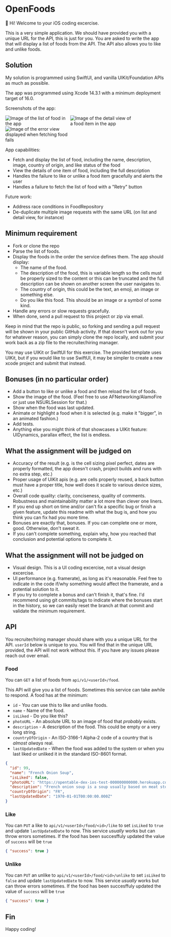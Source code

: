 # OpenFoods

👋 Hi! Welcome to your iOS coding excercise.

This is a very simple application. We should have provided you with a unique URL for the API, this is just for you. You are asked to write the app that will display a list of foods from the API. The API also allows you to like and unlike foods.

## Solution

My solution is programmed using SwiftUI, and vanilla UIKit/Foundation APIs as much as possible.

The app was programmed using Xcode 14.3.1 with a minimum deployment target of 16.0.

Screenshots of the app:

<img src="https://github.com/runnersaw/OpenFoods/blob/main/screenshots/list_view.png?raw=true" alt="Image of the list of food in the app" style="max-width: 200px;">
<img src="https://github.com/runnersaw/OpenFoods/blob/main/screenshots/detail_view.png?raw=true" alt="Image of the detail view of a food item in the app" style="max-width: 200px;">
<img src="https://github.com/runnersaw/OpenFoods/blob/main/screenshots/error_view.png?raw=true" alt="Image of the error view displayed when fetching food fails" style="max-width: 200px;">

App capabilities:
- Fetch and display the list of food, including the name, description, image, country of origin, and like status of the food
- View the details of one item of food, including the full description
- Handles the failure to like or unlike a food item gracefully and alerts the user
- Handles a failure to fetch the list of food with a "Retry" button

Future work:
- Address race conditions in FoodRepository
- De-duplicate multiple image requests with the same URL (on list and detail view, for instance)

## Minimum requirement

- Fork or clone the repo
- Parse the list of foods.
- Display the foods in the order the service defines them. The app should display:
  - The name of the food.
  - The description of the food, this is variable length so the cells must be properly sized to the content or this can be truncated and the full description can be shown on another screen the user navigates to.
  - The country of origin, this could be the text, an emoji, an image or something else.
  - Do you like this food. This should be an image or a symbol of some kind.
- Handle any errors or slow requests gracefully.
- When done, send a pull request to this project or zip via email.

Keep in mind that the repo is public, so forking and sending a pull request will be shown in your public GitHub activity. If that doesn't work out for you for whatever reason, you can simply clone the repo locally, and submit your work back as a zip file to the recruiter/hiring manager.

You may use UIKit or SwiftUI for this exercise. The provided template uses UIKit, but if you would like to use SwiftUI, it may be simpler to create a new xcode project and submit that instead.

## Bonuses (in no particular order)

- Add a button to like or unlike a food and then reload the list of foods.
- Show the image of the food. (Feel free to use AFNetworking/AlamoFire or just use NSURLSession for that.)
- Show when the food was last updated.
- Animate or highlight a food when it is selected (e.g. make it "bigger", in an animated fashion.)
- Add tests.
- Anything else you might think of that showcases a UIKit feature: UIDynamics, parallax effect, the list is endless.

## What the assignment will be judged on

- Accuracy of the result (e.g. is the cell sizing pixel perfect, dates are properly formatted, the app doesn't crash, project builds and runs with no extra step, etc.)
- Proper usage of UIKit apis (e.g. are cells properly reused, a back button must have a proper title, how well does it scale to various device sizes, etc.)
- Overall code quality: clarity, conciseness, quality of comments. Robustness and maintainability matter a lot more than clever one liners.
- If you end up short on time and/or can't fix a specific bug or finish a given feature, update this readme with what the bug is, and how you think you can fix had you more time.
- Bonuses are exactly that, bonuses. If you can complete one or more, good. Otherwise, don't sweat it.
- If you can't complete something, explain why, how you reached that conclusion and potential options to complete it.

## What the assignment will not be judged on

- Visual design. This is a UI coding excercise, not a visual design excercise.
- UI performance (e.g. framerate), as long as it's reasonable. Feel free to indicate in the code if/why something would affect the framerate, and a potential solution to it.
- If you try to complete a bonus and can't finish it, that's fine. I'd recommend using git commits/tags to indicate where the bonuses start in the history, so we can easily reset the branch at that commit and validate the minimum requirement.

## API

You recruiter/hiring manager should share with you a unique URL for the API. `userId` below is unique to you. You will find that in the unique URL provided, the API will not work without this. If you have any issues please reach out over email.

### Food

You can `GET` a list of foods from `api/v1/<userId>/food`.

This API will give you a list of foods. Sometimes this service can take awhile to respond. A food has at the minimum:

- `id` - You can use this to like and unlike foods.
- `name` - Name of the food.
- `isLiked` - Do you like this?
- `photoURL` - An absolute URL to an image of food that _probably_ exists.
- `description` - A description of the food. This could be empty or a very long string.
- `countryOfOrigin` - An ISO-3166-1 Alpha-2 code of a country that is _almost always_ real.
- `lastUpdatedDate` - When the food was added to the system or when you last liked or unliked it in the standard ISO-8601 format.

```json
{
  "id": 99,
  "name": "French Onion Soup",
  "isLiked": false,
  "photoURL": "https://opentable-dex-ios-test-000000000000.herokuapp.com/images/soup.jpg",
  "description": "French onion soup is a soup usually based on meat stock and onions, and often served gratinéed with croutons or a larger piece of bread covered with cheese floating on top. Ancient in origin, the dish underwent a resurgence of popularity in the 1960s in the United States due to a greater interest in French cuisine. French onion soup may be served as a meal in itself or as an entrée.",
  "countryOfOrigin": "FR",
  "lastUpdatedDate": "1970-01-01T00:00:00.000Z"
}
```

### Like

You can `PUT` a like to `api/v1/<userId>/food/<id>/like` to set `isLiked` to `true` and update `lastUpdatedDate` to now. This service _usually_ works but can throw errors sometimes. If the food has been succesffuly updated the value of `success` will be `true`

```json
{ "success": true }
```

### Unlike

You can `PUT` an unlike to `api/v1/<userId>/food/<id>/unlike` to set `isLiked` to `false` and update `lastUpdatedDate` to now. This service _usually_ works but can throw errors sometimes. If the food has been succesffuly updated the value of `success` will be `true`

```json
{ "success": true }
```

## Fin

Happy coding!
